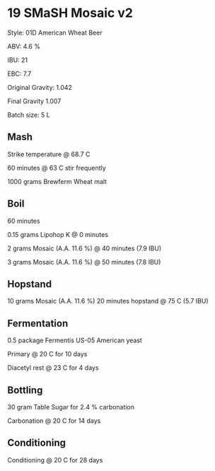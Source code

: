 # 19 SMaSH Mosaic v2

Style: 01D American Wheat Beer

ABV: 4.6 %

IBU: 21

EBC: 7.7

Original Gravity: 1.042

Final Gravity 1.007

Batch size: 5 L

## Mash

Strike temperature @ 68.7 C

60 minutes @ 63 C stir frequently

1000 grams Brewferm Wheat malt

## Boil

60 minutes

0.15 grams Lipohop K @ 0 minutes

2 grams Mosaic (A.A. 11.6 %) @ 40 minutes (7.9 IBU)

3 grams Mosaic (A.A. 11.6 %) @ 50 minutes (7.8 IBU)

## Hopstand

10 grams Mosaic (A.A. 11.6 %) 20 minutes hopstand @ 75 C (5.7 IBU)

## Fermentation

0.5 package Fermentis US-05 American yeast

Primary @ 20 C for 10 days

Diacetyl rest @ 23 C for 4 days

## Bottling

30 gram Table Sugar for 2.4 % carbonation

Carbonation @ 20 C for 14 days

## Conditioning

Conditioning @ 20 C for 28 days
